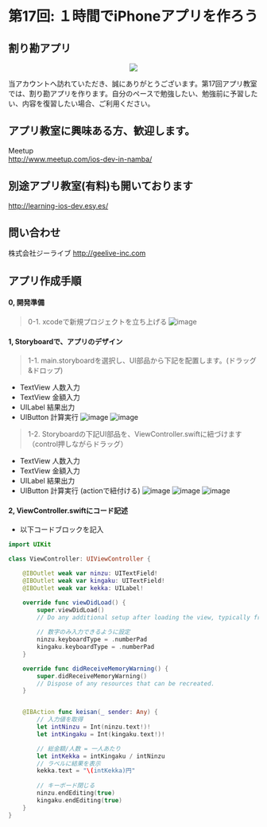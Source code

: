 # 第17回: １時間でiPhoneアプリを作ろう
## 割り勘アプリ

  <div style="text-align:center"><img src ="https://github.com/iosClassForBeginner/sampleWarikanApp/blob/master/Assets/sample.png" /></div>
  
  当アカウントへ訪れていただき、誠にありがとうございます。第17回アプリ教室では、割り勘アプリを作ります。自分のペースで勉強したい、勉強前に予習したい、内容を復習したい場合、ご利用ください。
  
## アプリ教室に興味ある方、歓迎します。  
  Meetup  
  http://www.meetup.com/ios-dev-in-namba/
  
## 別途アプリ教室(有料)も開いております  
  http://learning-ios-dev.esy.es/  

## 問い合わせ
  株式会社ジーライブ
  http://geelive-inc.com  

## アプリ作成手順

#### 0, 開発準備
> 0-1. xcodeで新規プロジェクトを立ち上げる
![image](https://raw.githubusercontent.com/iosClassForBeginner/XcodeHowToImage/master/Assets/create_new_project.gif)

#### 1, Storyboardで、アプリのデザイン
> 1-1. main.storyboardを選択し、UI部品から下記を配置します。(ドラッグ&ドロップ)
- TextView 人数入力
- TextView 金額入力
- UILabel 結果出力
- UIButton 計算実行
![image](https://raw.githubusercontent.com/iosClassForBeginner/XcodeHowToImage/master/Assets/set_uilabel.gif)
![image](https://raw.githubusercontent.com/iosClassForBeginner/XcodeHowToImage/master/Assets/set_button.gif)

> 1-2. Storyboardの下記UI部品を、ViewController.swiftに紐づけます（control押しながらドラッグ）
- TextView 人数入力
- TextView 金額入力
- UILabel 結果出力
- UIButton 計算実行 (actionで紐付ける)
![image](https://raw.githubusercontent.com/iosClassForBeginner/XcodeHowToImage/master/Assets/tying_button_action.gif)
![image](https://raw.githubusercontent.com/iosClassForBeginner/XcodeHowToImage/master/Assets/tying_textfield.gif)
![image](https://raw.githubusercontent.com/iosClassForBeginner/XcodeHowToImage/master/Assets/tying_uilabel.gif)

#### 2, ViewController.swiftにコード記述
- 以下コードブロックを記入
  
```Swift
import UIKit

class ViewController: UIViewController {

    @IBOutlet weak var ninzu: UITextField!
    @IBOutlet weak var kingaku: UITextField!
    @IBOutlet weak var kekka: UILabel!

    override func viewDidLoad() {
        super.viewDidLoad()
        // Do any additional setup after loading the view, typically from a nib.
        
        // 数字のみ入力できるように設定
        ninzu.keyboardType = .numberPad
        kingaku.keyboardType = .numberPad
    }

    override func didReceiveMemoryWarning() {
        super.didReceiveMemoryWarning()
        // Dispose of any resources that can be recreated.
    }


    @IBAction func keisan(_ sender: Any) {
        // 入力値を取得
        let intNinzu = Int(ninzu.text!)!
        let intKingaku = Int(kingaku.text!)!

        // 総金額/人数 = 一人あたり
        let intKekka = intKingaku / intNinzu
        // ラベルに結果を表示
        kekka.text = "\(intKekka)円"
        
        // キーボード閉じる
        ninzu.endEditing(true)
        kingaku.endEditing(true)
    }
}

```
